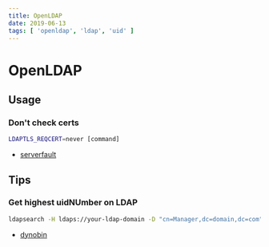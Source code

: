 ```yaml
---
title: OpenLDAP
date: 2019-06-13
tags: [ 'openldap', 'ldap', 'uid' ]
---
```


# OpenLDAP

## Usage

### Don't check certs

```bash
LDAPTLS_REQCERT=never [command]
```

* [serverfault](https://serverfault.com/questions/398684/ubuntu-12-04-ldap-ssl-self-signed-cert-not-accepted)

## Tips

### Get highest uidNUmber on LDAP

```bash
ldapsearch -H ldaps://your-ldap-domain -D "cn=Manager,dc=domain,dc=com" -W | awk '/uidNumber: / {print $2}' | sort | tail -n 1
```

* [dynobin](https://www.dynobin.com/linux-find-max-uidnumber-on-ldap/)
